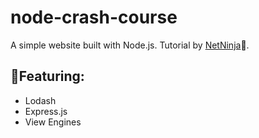 # node-crash-course

A simple website built with Node.js.
Tutorial by [NetNinja](https://youtube.com/@NetNinja?si=rsS_WLDTo49tqmMJ)🥷.

## 📃Featuring:
- Lodash
- Express.js
- View Engines